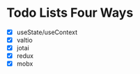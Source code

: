 Todo Lists Four Ways
====================

- [X] useState/useContext
- [X] valtio
- [X] jotai
- [X] redux
- [X] mobx
